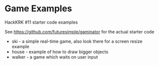 Game Examples
=============

HackKRK #11 starter code examples

See https://github.com/futuresimple/gaminator for the actual starter code

- ski - a simple real-time game, also look there for a screen resize example
- house - example of how to draw bigger objects
- walker - a game which waits on user input
